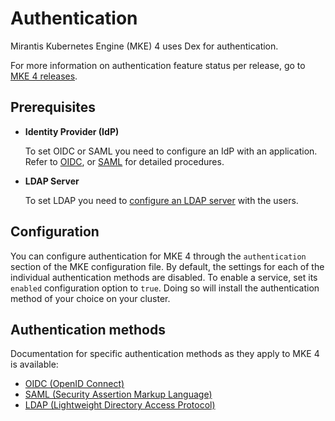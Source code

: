 # Authentication

Mirantis Kubernetes Engine (MKE) 4 uses Dex for authentication.

For more information on authentication feature status per release, go to
[MKE 4 releases](https://github.com/Mirantis/mke-docs/blob/main/content/releases/README.md).

## Prerequisites

- **Identity Provider (IdP)**

    To set OIDC or SAML you need to configure an IdP with an application.
    Refer to [OIDC](OIDC-providers/OIDC.md), or [SAML](SAML-providers/SAML.md)
    for detailed procedures.

- **LDAP Server**

    To set LDAP you need to [configure an LDAP server](LDAP.md) with the users.

## Configuration

You can configure authentication for MKE 4 through the `authentication` section
of the MKE configuration file. By default, the settings for each of the individual authentication methods are disabled.
To enable a service, set its `enabled` configuration option to `true`.
Doing so will install the authentication method of your choice on your cluster.

## Authentication methods

Documentation for specific authentication methods as they apply to MKE 4 is available:

- [OIDC (OpenID Connect)](OIDC-providers/OIDC.md)
- [SAML (Security Assertion Markup Language)](SAML-providers/SAML.md)
- [LDAP (Lightweight Directory Access Protocol)](LDAP.md)

